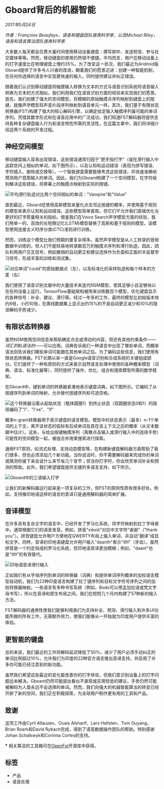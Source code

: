 # Gboard背后的机器智能

*2017年5月24日*

*作者：Françoise Beaufays，语音和键盘团队首席科学家，以及Michael Riley，语音和语言算法团队首席科学家*

大多数人每天都会花费大量时间使用移动设备键盘：撰写邮件、发送短信、参与社交媒体等等。然而，移动键盘的使用仍然很不便捷。平均而言，用户在移动设备上的打字速度比在物理键盘上慢约35%。为了改变这一状况，我们最近为Android版Gboard提供了许多令人兴奋的改进，朝着我们的愿景迈进：创建一种智能机制，在任何你选择的语言中实现更快速的输入，同时提供建议并纠正错误。

随着我们认识到移动键盘将触摸输入转换为文本的方式与语音识别系统将语音输入转换为文本的方式相似，我们利用我们在语音识别方面的经验来实现我们的愿景。首先，我们创建了强大的空间模型，将模糊的原始触摸点序列映射到键盘上的按键，就像声学模型将声音片段序列映射到语音单元一样。其次，我们基于有限状态转换器(FST)构建了强大的核心解码引擎，以确定给定输入触摸序列最可能的单词序列。凭借其数学形式和在语音应用中的广泛成功，我们知道FST解码器将提供支持各种复杂键盘输入行为和语言特性所需的灵活性。在这篇文章中，我们将详细介绍这两个系统的开发过程。

## 神经空间模型

移动键盘输入容易出现错误，这些错误通常归因于"肥手指打字"（或在滑行输入中追踪空间上相似的单词，如下图所示），以及认知和运动错误（表现为拼写错误、字符插入、删除或交换等）。一个智能键盘需要能够考虑这些错误，并快速准确地预测用户意图输入的单词。因此，我们为Gboard构建了一个空间模型，在字符级别解决这些错误，将屏幕上的触摸点映射到实际的按键。

![平均滑行轨迹对比两个空间相似的单词："Vampire"和"Value"](https://4.bp.blogspot.com/-7htLmt4v5Yw/WSW8UsoXeKI/AAAAAAAAB1U/PsaG7sKYAtwUVaiTbU_qz-6xNwXzN3aOQCLcB/s640/image2.gif)

直到最近，Gboard还使用高斯模型来量化点击邻近按键的概率，并使用基于规则的模型来表示认知和运动错误。这些模型简单直观，但它们不允许我们直接优化与更好的打字质量相关的指标。借鉴我们在Voice Search声学模型方面的经验，我们用单一的、高效的长短期记忆(LSTM)模型替换了高斯和基于规则的模型，该模型使用连接主义时序分类(CTC)准则进行训练。

然而，训练这个模型比我们预期的要复杂得多。虽然声学模型是从人工转录的音频数据中训练的，但人们不能轻易地转录数百万的触摸点序列和滑行轨迹。因此，团队利用用户交互信号，例如撤销的自动更正和建议选择作为负面和正面的半监督学习信号，形成丰富的训练和测试集。

![对应单词"could"的原始数据点（左），以及标准化的采样轨迹和每个样本的方差（右）](https://2.bp.blogspot.com/-Q8bVYEwuTnw/WSW9PRtDRSI/AAAAAAAAB1c/vY4UfiCFETAAplzo1-QHW76PwkQUXvkXgCLcB/s640/f2.png)

我们使用了语音识别文献中的大量技术来迭代NSM模型，使其足够小且足够快以在任何设备上运行。TensorFlow基础架构被用来训练数百个模型，优化键盘显示的各种信号：补全、建议、滑行等。经过一年多的工作，最终的模型比初始版本快约6倍，小约10倍，在离线数据集上显示出约15%的不良自动更正减少和10%的错误解码手势减少。

## 有限状态转换器

虽然NSM使用空间信息来帮助确定点击或滑动的内容，但还有其他约束条件——*词汇的*和*语法的*——可以应用。词典告诉我们一种语言中出现了哪些单词，而概率语法则告诉我们哪些单词可能跟在其他单词之后。为了编码这些信息，我们使用有限状态转换器。FST长期以来一直是Google语音识别和合成系统的关键组成部分。它们提供了一种有原则的方式来表示自然语言处理中使用的各种概率模型（词典、语法、标准化器等），同时提供了操作、优化、组合和搜索模型所需的数学框架。

在Gboard中，键到单词的转换器紧凑地表示键盘词典，如下图所示。它编码了从按键序列到单词的映射，允许替代按键序列和可选空格。

![这个转换器沿着从起始状态（粗体圆圈1）到终止状态（双圆圈状态0和1）的路径编码了"I"、"I've"、"If"](https://4.bp.blogspot.com/-J9yqtO7u-Nw/WSW9nXoRWiI/AAAAAAAAB1g/NLCjKa-0KSIVcQXtSTmuqdyO-xaNL0wHACLcB/s640/image7.png)

概率n-gram转换器用于表示键盘的语言模型。模型中的状态表示（最多）n-1个单词的上下文，离开该状态的弧标有后续单词及其在该上下文之后的概率（从文本数据中估计）。这些，与给出按键触摸序列（离散点击输入或滑行输入中的连续手势）可能性的空间模型一起，被组合并用束搜索进行探索。

通用FST原则，如流式处理、支持动态模型等，在构建新键盘解码器方面帮助了我们很多，但也必须添加几个新功能。当你说话时，你不需要解码器来完成你的单词或猜测你接下来会说什么来节省几个音节；但当你打字时，你会欣赏单词补全和预测的帮助。此外，我们希望键盘提供无缝的多语言支持，如下所示。

![Gboard中的三语输入打字](https://1.bp.blogspot.com/-Oz-oMYfar8I/WSW90Jo866I/AAAAAAAAB1k/GO-9rpbpTcMhsfy3edD3lgcjXlLlTQjlwCLcB/s640/image6.gif)

让我们的新解码器运行起来是一项复杂的工作，但FST的原则性质有很多好处。例如，支持像印地语这样的语言的音译只是通用解码器的简单扩展。

## 音译模型

在许多具有复杂文字的语言中，已经开发了罗马化系统，将字符映射到拉丁字母表中，通常根据它们的语音发音。例如，拼音"xièxiè"对应中文字符"谢谢"（"thank you"）。拼音键盘允许用户方便地在QWERTY布局上输入单词，并自动"翻译"成目标文字。同样，音译的印地语键盘允许用户输入"daanth"表示"दांत"（牙齿）。虽然拼音是一个约定俗成的罗马化系统，但印地语音译更加模糊；例如，"daant"也是"दांत"的有效替代。

![印地语音译滑行输入](https://2.bp.blogspot.com/-8CuSHDQtrd0/WSW9_xZDH3I/AAAAAAAAB1o/eDBYuZeA7okkwCBZ_8sZu0xBcQ8bbel_QCLcB/s640/image5.gif)

正如我们有从字母序列到单词的转换器（词典）和提供单词序列概率的加权语言模型自动机，我们为22种印度语言构建了拉丁键序列和目标文字符号序列之间的加权转换器映射。一些语言有多种书写系统（例如，Bodo可以用孟加拉语或梵文字母书写），所以在音译和原生布局之间，我们在短短几个月内构建了57种新的输入方法。

FST解码器的通用性使我们能够利用我们为支持补全、预测、滑行输入和许多UI功能所做的所有工作，无需额外努力，使我们能够从一开始就为印度用户提供丰富的体验。

## 更智能的键盘

总的来说，我们最近的工作将解码延迟降低了50%，减少了用户必须手动纠正的单词比例超过10%，允许我们为印度的22种官方语言推出音译支持，并启用了许多你可能已经注意到的新功能。

虽然我们希望这些最近的变化能改善你的打字体验，但我们意识到设备上的打字问题远未解决。Gboard仍然可能提出看似不直观或实用性低的建议，手势仍然可能被解码为人类永远不会选择的单词。然而，我们向强大的机器智能算法的转变已经开辟了新的空间，我们正在积极探索，为全球用户制作更有用的工具和产品。

## 致谢

这项工作由Cyril Allauzen、Ouais Alsharif、Lars Hellsten、Tom Ouyang、Brian Roark和David Rybach完成，得到了语音数据操作团队的帮助。特别感谢Johan Schalkwyk和Corinna Cortes的支持。


**\*** 相关算法的工具箱可在[OpenFst](http://www.openfst.org/)开源库中获得。

## 标签
* 产品
* 语音处理

